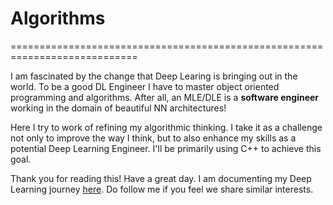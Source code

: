 # Algorithms
============================================================================

I am fascinated by the change that Deep Learing is bringing out in the world. To be a good DL Engineer I have to master object oriented programming and algorithms. After all, an MLE/DLE is a **software engineer** working in the domain of beautiful NN architectures!

Here I try to work of refining my algorithmic thinking. I take it as a challenge not only to improve the way I think, but to also enhance my skills as a potential Deep Learning Engineer. I'll be primarily using C++ to achieve this goal.

Thank you for reading this! Have a great day.
I am documenting my Deep Learning journey [here](https://twitter.com/DeepLearnQuest). Do follow me if you feel we share similar interests.

